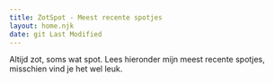 ```yaml
---
title: ZotSpot - Meest recente spotjes
layout: home.njk
date: git Last Modified
---
```

<p class="text-center">Altijd zot, soms wat spot. Lees hieronder mijn meest recente spotjes, misschien vind je het wel leuk.</p>
